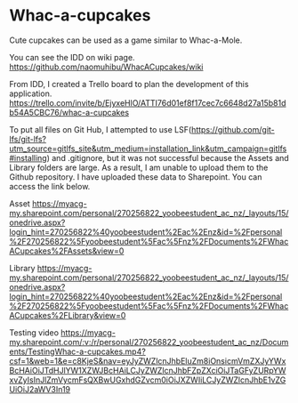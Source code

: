 # Whac-a-cupcakes
Cute cupcakes can be used as a game similar to Whac-a-Mole.

You can see the IDD on wiki page.
https://github.com/naomuhibu/WhacACupcakes/wiki

From IDD, I created a Trello board to plan the development of this application. 
https://trello.com/invite/b/EjyxeHlO/ATTI76d01ef8f17cec7c6648d27a15b81db54A5CBC76/whac-a-cupcakes

To put all files on Git Hub, I attempted to use LSF(https://github.com/git-lfs/git-lfs?utm_source=gitlfs_site&utm_medium=installation_link&utm_campaign=gitlfs#installing) and .gitignore, but it was not successful because the Assets and Library folders are large.  As a result, I am unable to upload them to the Github repository. I have uploaded these data to Sharepoint. You can access the link below.

Asset
https://myacg-my.sharepoint.com/personal/270256822_yoobeestudent_ac_nz/_layouts/15/onedrive.aspx?login_hint=270256822%40yoobeestudent%2Eac%2Enz&id=%2Fpersonal%2F270256822%5Fyoobeestudent%5Fac%5Fnz%2FDocuments%2FWhacACupcakes%2FAssets&view=0

Library
https://myacg-my.sharepoint.com/personal/270256822_yoobeestudent_ac_nz/_layouts/15/onedrive.aspx?login_hint=270256822%40yoobeestudent%2Eac%2Enz&id=%2Fpersonal%2F270256822%5Fyoobeestudent%5Fac%5Fnz%2FDocuments%2FWhacACupcakes%2FLibrary&view=0

Testing video
https://myacg-my.sharepoint.com/:v:/r/personal/270256822_yoobeestudent_ac_nz/Documents/TestingWhac-a-cupcakes.mp4?csf=1&web=1&e=c8KjeS&nav=eyJyZWZlcnJhbEluZm8iOnsicmVmZXJyYWxBcHAiOiJTdHJlYW1XZWJBcHAiLCJyZWZlcnJhbFZpZXciOiJTaGFyZURpYWxvZyIsInJlZmVycmFsQXBwUGxhdGZvcm0iOiJXZWIiLCJyZWZlcnJhbE1vZGUiOiJ2aWV3In19
